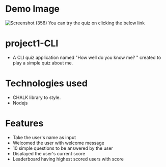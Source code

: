 # Demo Image
![Screenshot (356)](https://user-images.githubusercontent.com/58090261/131448017-56383f86-62ca-49f7-99fc-21cb8c117edf.png)
You can try the quiz on clicking the below link

 # project1-CLI
 * A CLI  quiz application named "How well do you know me?  " created to play a simple quiz about me.

# Technologies used
* CHALK library to style.
* Nodejs

# Features
* Take the user's name as input
* Welcomed the user with welcome message
* 10 simple questions to be answered by the user
* Displayed the user's current score
* Leaderboard having highest scored users with score
 